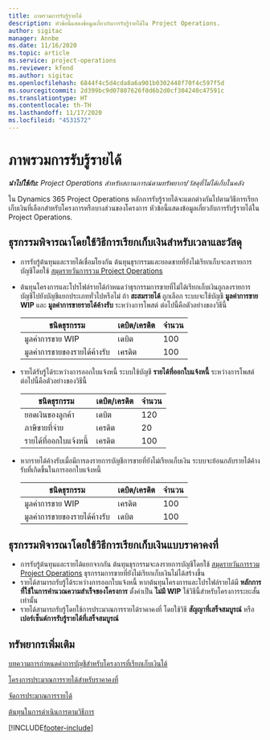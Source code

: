 ```yaml
---
title: ภาพรวมการรับรู้รายได้
description: หัวข้อนี้แสดงข้อมูลเกี่ยวกับการรับรู้รายได้ใน Project Operations.
author: sigitac
manager: Annbe
ms.date: 11/16/2020
ms.topic: article
ms.service: project-operations
ms.reviewer: kfend
ms.author: sigitac
ms.openlocfilehash: 6844f4c5d4cda8a6a901b0302448f70f4c597f5d
ms.sourcegitcommit: 2d399bc9d07807626f0d6b2d0cf304240c47591c
ms.translationtype: HT
ms.contentlocale: th-TH
ms.lasthandoff: 11/17/2020
ms.locfileid: "4531572"
---
```

# <a name="revenue-recognition-overview"></a>ภาพรวมการรับรู้รายได้

_**นำไปใช้กับ:** Project Operations สำหรับสถานการณ์ตามทรัพยากร/วัสดุที่ไม่ได้เก็บในคลัง_

ใน Dynamics 365 Project Operations หลักการรับรู้รายได้จะแตกต่างกันไปตามวิธีการเรียกเก็บเงินที่เลือกสำหรับโครงการหรือบางส่วนของโครงการ หัวข้อนี้แสดงข้อมูลเกี่ยวกับการรับรู้รายได้ใน Project Operations.

## <a name="transactions-accounted-using-time-and-material-billing-method"></a>ธุรกรรมพิจารณาโดยใช้วิธีการเรียกเก็บเงินสำหรับเวลาและวัสดุ

- การรับรู้ต้นทุนและรายได้เชื่อมโยงกัน ต้นทุนธุรกรรมและยอดขายที่ยังไม่เรียกเก็บจะลงรายการบัญชีโดยใช้ [สมุดรายวันการรวม Project Operations](../project-accounting/project-operations-integration-journal.md)
- ต้นทุนโครงการและโปรไฟล์รายได้กำหนดว่าธุรกรรมการขายที่ไม่ได้เรียกเก็บเงินถูกลงรายการบัญชีไปยังบัญชีแยกประเภททั่วไปหรือไม่ ถ้า **สะสมรายได้** ถูกเลือก ระบบจะใช้บัญชี **มูลค่าการขาย WIP** และ **มูลค่าการขายรายได้ค้างรับ** ระหว่างการโพสต์ ต่อไปนี้คือตัวอย่างของวิธีนี้  

  | ชนิดธุรกรรม | เดบิต/เครดิต | จำนวน |
  | --- | --- | --- |
  | มูลค่าการขาย WIP | เดบิต | 100 |
  | มูลค่าการขายของรายได้ค้างรับ | เครดิต | 100 |

- รายได้รับรู้ได้ระหว่างการออกใบแจ้งหนี้ ระบบใช้บัญชี **รายได้ที่ออกใบแจ้งหนี้** ระหว่างการโพสต์ ต่อไปนี้คือตัวอย่างของวิธีนี้  

  | ชนิดธุรกรรม | เดบิต/เครดิต | จำนวน |
  | --- | --- | --- |
  | ยอดเงินของลูกค้า | เดบิต | 120 |
  | ภาษีขายที่จ่าย | เครดิต | 20 |
  | รายได้ที่ออกใบแจ้งหนี้ | เครดิต | 100 |

- หากรายได้ค้างรับเมื่อมีการลงรายการบัญชีการขายที่ยังไม่เรียกเก็บเงิน ระบบจะย้อนกลับรายได้ค้างรับที่เกิดขึ้นในการออกใบแจ้งหนี้

  | ชนิดธุรกรรม | เดบิต/เครดิต | จำนวน |
  | --- | --- | --- |
  | มูลค่าการขาย WIP | เครดิต | 100 |
  | มูลค่าการขายของรายได้ค้างรับ | เดบิต | 100 |

## <a name="transactions-accounted-using-the-fixed-price-billing-method"></a>ธุรกรรมพิจารณาโดยใช้วิธีการเรียกเก็บเงินแบบราคาคงที่

- การรับรู้ต้นทุนและรายได้แยกจากกัน ต้นทุนธุรกรรมจะลงรายการบัญชีโดยใช้ [สมุดรายวันการรวม Project Operations](../project-accounting/project-operations-integration-journal.md) ธุรกรรมการขายที่ยังไม่เรียกเก็บเงินไม่ได้สร้างขึ้น
- รายได้สามารถรับรู้ได้ระหว่างการออกใบแจ้งหนี้ หากต้นทุนโครงการและโปรไฟล์รายได้มี **หลักการที่ใช้ในการคำนวณความสำเร็จของโครงการ** ตั้งค่าเป็น **ไม่มี WIP** ใช้วิธีนี้สำหรับโครงการระยะสั้นเท่านั้น
- รายได้สามารถรับรู้โดยใช้การประมาณการรายได้ราคาคงที่ โดยใช้วิธี **สัญญาที่เสร็จสมบูรณ์** หรือ **เปอร์เซ็นต์การรับรู้รายได้ที่เสร็จสมบูรณ์**

## <a name="additional-resources"></a>ทรัพยากรเพิ่มเติม
[บทความการกำหนดค่าการบัญชีสำหรับโครงการที่เรียกเก็บเงินได้](../project-accounting/configure-accounting-billable-projects.md)

[โครงการประมาณการรายได้สำหรับราคาคงที่](rev-rec-percentage-completion-method.md)

[จัดการประมาณการรายได้](rev-rec-completed-contract-method.md)

[ต้นทุนในการดำเนินการตามวิธีการ](cost-complete-methods.md)


[!INCLUDE[footer-include](../includes/footer-banner.md)]